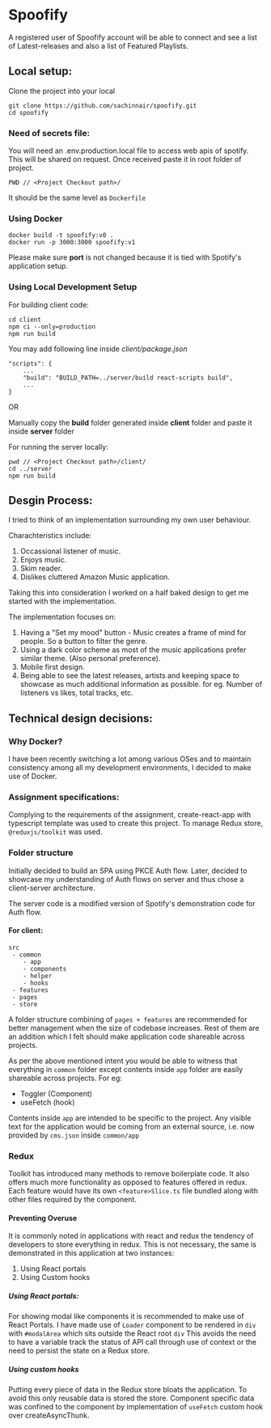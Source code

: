 
# Spoofify

A registered user of Spoofify account will be able to connect and see a list of Latest-releases and also a list of Featured Playlists.

## Local setup:

Clone the project into your local

```
git clone https://github.com/sachinnair/spoofify.git
cd spoofify
```

### Need of secrets file:

You will need an .env.production.local file to access web apis of spotify. This will be shared on request. Once received paste it in root folder of project.
```
PWD // <Project Checkout path>/
```
It should be the same level as `Dockerfile`

### Using Docker

```
docker build -t spoofify:v0 .
docker run -p 3000:3000 spoofify:v1
```
Please make sure **port** is not changed because it is tied with Spotify's application setup.

### Using Local Development Setup

For building client code:
```
cd client
npm ci --only=production 
npm run build
```

You may add following line inside *client/package.json*
```
"scripts": {
    ...
    "build": "BUILD_PATH=../server/build react-scripts build",
    ...
}
```

OR 

Manually copy the **build** folder generated inside **client** folder and paste it inside **server** folder

For running the server locally:
```
pwd // <Project Checkout path>/client/
cd ../server
npm run build
```
## Desgin Process:

I tried to think of an implementation surrounding my own user behaviour.

Charachteristics include:
1. Occassional listener of music.
2. Enjoys music.
3. Skim reader.
4. Dislikes cluttered Amazon Music application.

Taking this into consideration I worked on a half baked design to get me started with the implementation.

The implementation focuses on:
1. Having a "Set my mood" button - Music creates a frame of mind for people. So a button to filter the genre.
2. Using a dark color scheme as most of the music applications prefer similar theme. (Also personal preference).
3. Mobile first design.
4. Being able to see the latest releases, artists and keeping space to showcase as much additional information as possible. for eg. Number of listeners vs likes, total tracks, etc.

## Technical design decisions:

### Why Docker?

I have been recently switching a lot among various OSes and to maintain consistency among all my development environments, I decided to make use of Docker.

### Assignment specifications:
Complying to the requirements of the assignment, create-react-app with typescript template was used to create this project. To manage Redux store, `@reduxjs/toolkit` was used. 

### Folder structure 

Initially decided to build an SPA using PKCE Auth flow. Later, decided to showcase my understanding of Auth flows on server and thus chose a client-server architecture.

The server code is a modified version of Spotify's demonstration code for Auth flow.

#### For client:

```
src
 - common
    - app
    - components
    - helper
    - hooks
 - features
 - pages
 - store

```
A folder structure combining of `pages + features` are recommended for better management when the size of codebase increases. Rest of them are an addition which I felt should make application code shareable across projects.

As per the above mentioned intent you would be able to witness that everything in `common` folder except contents inside `app` folder are easily shareable across projects.
For eg:
- Toggler (Component)
- useFetch (hook)

Contents inside `app` are intended to be specific to the project. Any visible text for the application would be coming from an external source, i.e. now provided by `cms.json` inside `common/app`

### Redux 

Toolkit has introduced many methods to remove boilerplate code. It also offers much more functionality as opposed to features offered in redux.
Each feature would have its own `<feature>Slice.ts` file bundled along with other files required by the component.

#### Preventing Overuse
It is commonly noted in applications with react and redux the tendency of developers to store everything in redux. This is not necessary, the same is demonstrated in this application at two instances:
1. Using React portals
2. Using Custom hooks

##### Using React portals:
For showing modal like components it is recommended to make use of React Portals. I have made use of `Loader` component to be rendered in `div` with `#modalArea` which sits outside the React root `div`
This avoids the need to have a variable track the status of API call through use of context or the need to persist the state on a Redux store.

##### Using custom hooks
Putting every piece of data in the Redux store bloats the application. To avoid this only reusable data is stored the store. Component specific data was confined to the component by implementation of `useFetch` custom hook over createAsyncThunk.

